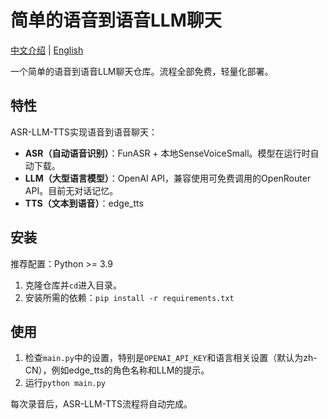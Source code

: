 # 简单的语音到语音LLM聊天
[中文介绍](README.zh.md) | [English](README.md)

一个简单的语音到语音LLM聊天仓库。流程全部免费，轻量化部署。

## 特性
ASR-LLM-TTS实现语音到语音聊天：

- **ASR（自动语音识别）**：FunASR + 本地SenseVoiceSmall。模型在运行时自动下载。
- **LLM（大型语言模型）**：OpenAI API，兼容使用可免费调用的OpenRouter API。目前无对话记忆。
- **TTS（文本到语音）**：edge_tts

## 安装
推荐配置：Python >= 3.9
1. 克隆仓库并`cd`进入目录。
2. 安装所需的依赖：`pip install -r requirements.txt`

## 使用
1. 检查`main.py`中的设置，特别是`OPENAI_API_KEY`和语言相关设置（默认为zh-CN），例如edge_tts的角色名称和LLM的提示。
2. 运行`python main.py`

每次录音后，ASR-LLM-TTS流程将自动完成。